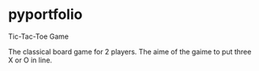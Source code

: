 # pyportfolio
Tic-Tac-Toe Game

The classical board game for 2 players. The aime of the gaime to put three X or O in line.
